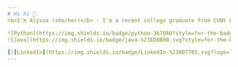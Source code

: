 ```yaml
---
# Hi hi 👋
<b>I'm Alyssa (she/her)</b> - I'm a recent college graduate from CUNY Queens College with a Bachelor of Arts in Computer Science. I'm mainly interested in data-driven fields like **Data Analytics** and **Data Science**, with industries like **Technology**, **Marketing**, and **Finance** on my radar. I explored them firsthand during my Data Analytics fellowship with COOP Careers, and I'll continue doing so as a Student Consultant with the Build Fellowship. Please explore what I have here in the meantime, and stay tuned for more!

![Python](https://img.shields.io/badge/python-3670A0?style=for-the-badge&logo=python&logoColor=ffdd54) ![Pandas](https://img.shields.io/badge/pandas-%23150458.svg?style=for-the-badge&logo=pandas&logoColor=white) ![Matplotlib](https://img.shields.io/badge/Matplotlib-%23ffffff.svg?style=for-the-badge&logo=Matplotlib&logoColor=black) ![NumPy](https://img.shields.io/badge/numpy-%23013243.svg?style=for-the-badge&logo=numpy&logoColor=white) ![scikit-learn](https://img.shields.io/badge/scikit--learn-%23F7931E.svg?style=for-the-badge&logo=scikit-learn&logoColor=white) ![R](https://img.shields.io/badge/r-%23276DC3.svg?style=for-the-badge&logo=r&logoColor=white) ![MySQL](https://img.shields.io/badge/mysql-4479A1.svg?style=for-the-badge&logo=mysql&logoColor=white) ![Google Cloud](https://img.shields.io/badge/GoogleCloud-%234285F4.svg?style=for-the-badge&logo=google-cloud&logoColor=white) ![Power Bi](https://img.shields.io/badge/power_bi-F2C811?style=for-the-badge&logo=powerbi&logoColor=black) ![Markdown](https://img.shields.io/badge/markdown-%23000000.svg?style=for-the-badge&logo=markdown&logoColor=white) 
![Java](https://img.shields.io/badge/java-%23ED8B00.svg?style=for-the-badge&logo=openjdk&logoColor=white) ![Git](https://img.shields.io/badge/git-%23F05033.svg?style=for-the-badge&logo=git&logoColor=white) 

[![LinkedIn](https://img.shields.io/badge/LinkedIn-%230077B5.svg?logo=linkedin&logoColor=white)](https://linkedin.com/in/alyssaayala1105) [![email](https://img.shields.io/badge/Email-D14836?logo=gmail&logoColor=white)](mailto:alyssa.alyssa1105@gmail.com)  
---
```

<!-- ( Created with help from https://gprm.itsvg.in ) -->
